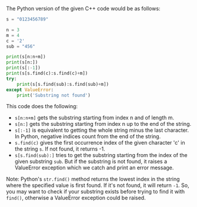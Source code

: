 The Python version of the given C++ code would be as follows:

```python
s = "0123456789"

n = 3
m = 4
c = '2'
sub = "456"

print(s[n:n+m])
print(s[n:])
print(s[:-1])
print(s[s.find(c):s.find(c)+m])
try:
    print(s[s.find(sub):s.find(sub)+m])
except ValueError:
    print('Substring not found')
```

This code does the following:

- `s[n:n+m]` gets the substring starting from index n and of length m.
- `s[n:]` gets the substring starting from index n up to the end of the string.
- `s[:-1]` is equivalent to getting the whole string minus the last character. In Python, negative indices count from the end of the string.
- `s.find(c)` gives the first occurrence index of the given character 'c' in the string `s`. If not found, it returns -1.
- `s[s.find(sub):]` tries to get the substring starting from the index of the given substring `sub`. But if the substring is not found, it raises a ValueError exception which we catch and print an error message.

Note: Python's `str.find()` method returns the lowest index in the string where the specified value is first found. If it's not found, it will return `-1`. So, you may want to check if your substring exists before trying to find it with `find()`, otherwise a ValueError exception could be raised.
